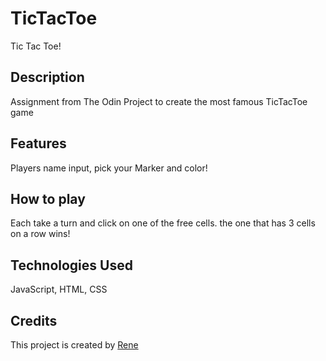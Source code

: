 # TicTacToe

Tic Tac Toe!

## Description

Assignment from The Odin Project to create the most famous TicTacToe game


## Features

Players name input, pick your Marker and color!


## How to play

Each take a turn and click on one of the free cells. the one that has 3 cells on a row wins!

## Technologies Used

JavaScript, HTML, CSS

## Credits

This project is created by [Rene](https://github.com/renrom)
